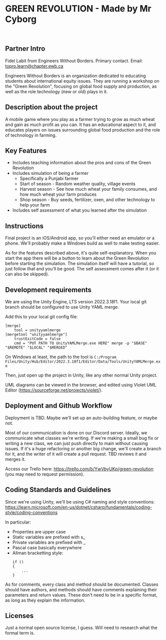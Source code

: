 # GREEN REVOLUTION - Made by Mr Cyborg
​
## Partner Intro
Fidel Labit from Engineers Without Borders. Primary contact. Email: topro.learn@chapter.ewb.ca

Engineers Without Borders is an organization dedicated to educating students about international equity issues. They are running a workshop on the "Green Revolution", focusing on global food supply and production, as well as the role technology (new or old) plays in it.

## Description about the project
A mobile game where you play as a farmer trying to grow as much wheat and gain as much profit as you can. It has an educational aspect to it, and educates players on issues surrounding global food production and the role of technology in farming.
​
## Key Features
- Includes teaching information about the pros and cons of the Green Revolution
- Includes simulation of being a farmer
    - Specifically a Punjabi farmer
    - Start of season - Random weather quality, village events
    - Harvest season - See how much wheat your family consumes, and how much wheat your farm produces
    - Shop season - Buy seeds, fertilizer, oxen, and other technology to help your farm
- Includes self assessment of what you learned after the simulation
​
## Instructions
Final project is an iOS/Android app, so you'll either need an emulator or a phone. We'll probably make a Windows build as well to make testing easier.

As for the features described above, it's quite self-explanatory. When you start the app there will be a button to learn about the Green Revolution before starting the simulation. The simulation itself will have a tutorial, so just follow that and you'll be good. The self assessment comes after it (or it can also be skipped).
 
## Development requirements
We are using the Unity Engine, LTS version 2022.3.18f1. Your local git branch should be configured to use Unity YAML merge.

Add this to your local git config file:
```
[merge]
    tool = unityyamlmerge
[mergetool "unityyamlmerge"]
    trustExitCode = false
    cmd = "PUT PATH TO UnityYAMLMerge.exe HERE" merge -p "$BASE" "$REMOTE" "$LOCAL" "$MERGED"
```

On Windows at least, the path to the tool is `C:/Program Files/Unity/Hub/Editor/2022.3.18f1/Editor/Data/Tools/UnityYAMLMerge.exe`

Then, just open up the project in Unity, like any other normal Unity project.

UML diagrams can be viewed in the browser, and edited using Violet UML Editor (https://sourceforge.net/projects/violet/).
 
## Deployment and Github Workflow
Deployment is TBD. Maybe we'll set up an auto-building feature, or maybe not.

Most of our communication is done on our Discord server. Ideally, we communicate what classes we're writing. If we're making a small bug fix or writing a new class, we can just push directly to main without causing issues. If it's a huge refactoring or another big change, we'll create a branch for it, and the writer of it will create a pull request. TBD reviews it and merges it.

Access our Trello here: https://trello.com/b/YwVbyUKp/green-revolution  (you may need to request permission).

 ## Coding Standards and Guidelines
Since we're using Unity, we'll be using C# naming and style conventions: https://learn.microsoft.com/en-us/dotnet/csharp/fundamentals/coding-style/coding-conventions

In particular:
- Properties are upper case
- Static variables are prefixed with s_
- Private variables are prefixed with _
- Pascal case basically everywhere
- Allman bracketting style:
    ```
    if ()
    {
        ...
    }
    ```

As for comments, every class and method should be documented. Classes should have authors, and methods should have comments explaining their parameters and return values. These don't need to be in a specific format, as long as they explain the information.
​
 ## Licenses 
Just a normal open source license, I guess. Will need to research what the formal term is.
